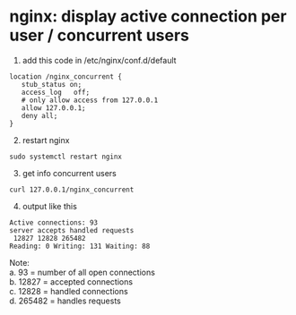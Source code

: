 # nginx: display active connection per user / concurrent users

1. add this code in /etc/nginx/conf.d/default
```
location /nginx_concurrent {
   stub_status on;
   access_log   off;
   # only allow access from 127.0.0.1
   allow 127.0.0.1;
   deny all;
}
```

2. restart nginx
```
sudo systemctl restart nginx
```

3. get info concurrent users 
```
curl 127.0.0.1/nginx_concurrent
```

4. output like this
```
Active connections: 93 
server accepts handled requests
 12827 12828 265482 
Reading: 0 Writing: 131 Waiting: 88 
```

Note:<br>
a. 93 = number of all open connections<br>
b. 12827 = accepted connections<br>
c. 12828 = handled connections<br>
d. 265482 = handles requests
